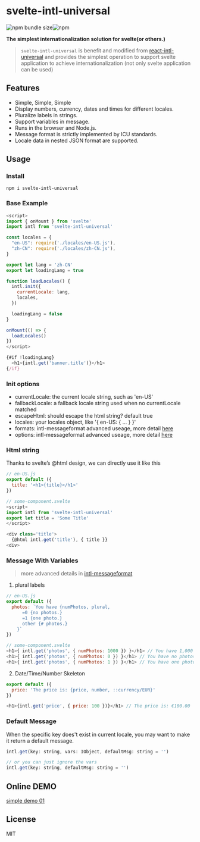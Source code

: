 # svelte-intl-universal

![npm bundle size](https://img.shields.io/bundlephobia/minzip/svelte-intl-universal)![npm](https://img.shields.io/npm/v/svelte-intl-universal)

**The simplest internationalization solution for svelte(or others.)**


> `svelte-intl-universal` is benefit and modified from [react-intl-universal](https://github.com/alibaba/react-intl-universal) and provides the simplest operation to support svelte application to achieve internationalization (not only svelte application can be used)

## Features

- Simple, Simple, Simple
- Display numbers, currency, dates and times for different locales.
- Pluralize labels in strings.
- Support variables in message.
- Runs in the browser and Node.js.
- Message format is strictly implemented by ICU standards.
- Locale data in nested JSON format are supported.

## Usage

### Install

```shell
npm i svelte-intl-universal
```

### Base Example
```js
<script>
import { onMount } from 'svelte'
import intl from 'svelte-intl-universal'

const locales = {
  "en-US": require('./locales/en-US.js'),
  "zh-CN": require('./locales/zh-CN.js'),
}

export let lang = 'zh-CN'
export let loadingLang = true

function loadLocales() {
  intl.init({
    currentLocale: lang,
    locales,
  })

  loadingLang = false
}

onMount(() => {
  loadLocales()
})
</script>

{#if !loadingLang}
  <h1>{intl.get('banner.title')}</h1>
{/if}
```

### Init options

- currentLocale: the current locale string, such as 'en-US'
- fallbackLocale: a fallback locale string used when no currentLocale matched
- escapeHtml: should escape the html string? default true
- locales: your locales object, like '{ en-US: { ... } }'
- formats: intl-messageformat advanced useage, more detail [here](https://formatjs.io/docs/intl-messageformat)
- options: intl-messageformat advanced useage, more detail [here](https://formatjs.io/docs/intl-messageformat)

### Html string

Thanks to svelte’s @html design, we can directly use it like this

```js
// en-US.js
export default ({
  title: '<h1>{title}</h1>'
})

// some-component.svelte
<script>
import intl from 'svelte-intl-universal'
export let title = 'Some Title'
</script>

<div class='title'>
  {@html intl.get('title'), { title }}
<div>
```

### Message With Variables

> more advanced details in [intl-messageformat](https://formatjs.io/docs/intl-messageformat)

1. plural labels

```js
// en-US.js
export default ({
  photos: `You have {numPhotos, plural,
      =0 {no photos.}
      =1 {one photo.}
      other {# photos.}
    }`
})

// some-component.svelte
<h1>{ intl.get('photos', { numPhotos: 1000 }) }</h1> // You have 1,000 photos.
<h1>{ intl.get('photos', { numPhotos: 0 }) }</h1> // You have no photos.
<h1>{ intl.get('photos', { numPhotos: 1 }) }</h1> // You have one photos.
```

2. Date/Time/Number Skeleton

```js
export default ({
  price: 'The price is: {price, number, ::currency/EUR}'
})

<h1>{intl.get('price', { price: 100 })}</h1> // The price is: €100.00
```

### Default Message

When the specific key does't exist in current locale, you may want to make it return a default message.

```js
intl.get(key: string, vars: IObject, defaultMsg: string = '')

// or you can just ignore the vars
intl.get(key: string, defaultMsg: string = '')
```

## Online DEMO

[simple demo 01](https://codesandbox.io/s/hardcore-morse-71w94?file=/App.svelte:472-520)

## License

MIT
